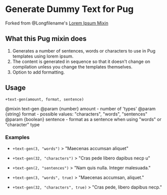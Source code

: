 # Generate Dummy Text for Pug

Forked from @Longfilename's [Lorem Ipsum Mixin](https://github.com/Longfilename/Lorem-Ipsum-Mixin)

## What this Pug mixin does

1. Generates a number of sentences, words or characters to use in Pug templates using lorem ipsum.
2. The content is generated in sequence so that it doesn't change on compilation unless you change the templates themselves.
3. Option to add formatting.

## Usage

`+text-gen(amount, format, sentence)`

@mixin text-gen
@param {number} amount - number of 'types'
@param {string} format - possible values: "characters", "words", "sentences"
@param {boolean} sentence - format as a sentence when using "words" or "character" type

### Examples

- `+text-gen(3, "words")` > "Maecenas accumsan aliquet"
- `+text-gen(32, "characters")` > "Cras pede libero dapibus necp u"
- `+text-gen(2, "sentences")` > "Nam quis nulla. Integer malesuada."

- `+text-gen(3, "words", true)` > "Maecenas accumsan, aliquet."
- `+text-gen(32, "characters", true)` > "Cras pede, libero dapibus necp."
